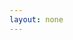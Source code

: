 ```yaml
---
layout: none
---
```


<RedoclyAPIBlock src="/firefly-services/docs/photoshop_documentCreate.json" width="600px" disableSidebar hideTryItPanel />
